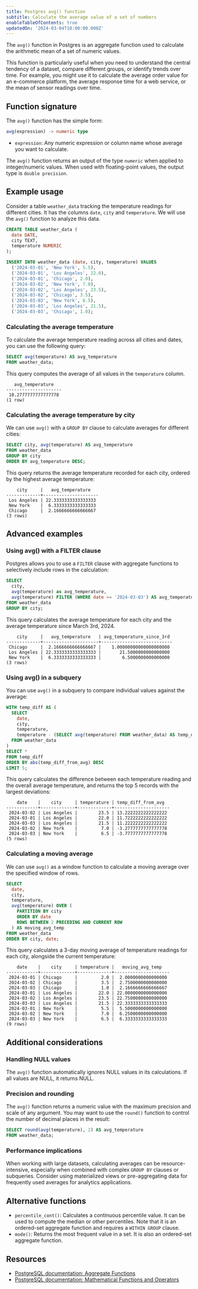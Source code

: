 ```yaml
---
title: Postgres avg() function
subtitle: Calculate the average value of a set of numbers
enableTableOfContents: true
updatedOn: '2024-03-04T10:00:00.000Z'
---
```


The `avg()` function in Postgres is an aggregate function used to calculate the arithmetic mean of a set of numeric values.

This function is particularly useful when you need to understand the central tendency of a dataset, compare different groups, or identify trends over time. For example, you might use it to calculate the average order value for an e-commerce platform, the average response time for a web service, or the mean of sensor readings over time.

<CTA />

## Function signature

The `avg()` function has the simple form:

```sql
avg(expression) -> numeric type
```

- `expression`: Any numeric expression or column name whose average you want to calculate.

The `avg()` function returns an output of the type `numeric` when applied to integer/numeric values. When used with floating-point values, the output type is `double precision`.

## Example usage

Consider a table `weather_data` tracking the temperature readings for different cities. It has the columns `date`, `city` and `temperature`. We will use the `avg()` function to analyze this data.

```sql
CREATE TABLE weather_data (
  date DATE,
  city TEXT,
  temperature NUMERIC
);

INSERT INTO weather_data (date, city, temperature) VALUES
  ('2024-03-01', 'New York', 5.5),
  ('2024-03-01', 'Los Angeles', 22.0),
  ('2024-03-01', 'Chicago', 2.0),
  ('2024-03-02', 'New York', 7.0),
  ('2024-03-02', 'Los Angeles', 23.5),
  ('2024-03-02', 'Chicago', 3.5),
  ('2024-03-03', 'New York', 6.5),
  ('2024-03-03', 'Los Angeles', 21.5),
  ('2024-03-03', 'Chicago', 1.0);
```

### Calculating the average temperature

To calculate the average temperature reading across all cities and dates, you can use the following query:

```sql
SELECT avg(temperature) AS avg_temperature
FROM weather_data;
```

This query computes the average of all values in the `temperature` column.

```text
   avg_temperature
---------------------
 10.2777777777777778
(1 row)
```

### Calculating the average temperature by city

We can use `avg()` with a `GROUP BY` clause to calculate averages for different cities:

```sql
SELECT city, avg(temperature) AS avg_temperature
FROM weather_data
GROUP BY city
ORDER BY avg_temperature DESC;
```

This query returns the average temperature recorded for each city, ordered by the highest average temperature:

```text
    city     |   avg_temperature
-------------+---------------------
 Los Angeles | 22.3333333333333333
 New York    |  6.3333333333333333
 Chicago     |  2.1666666666666667
(3 rows)
```

## Advanced examples

### Using avg() with a FILTER clause

Postgres allows you to use a `FILTER` clause with aggregate functions to selectively include rows in the calculation:

```sql
SELECT
  city,
  avg(temperature) as avg_temperature,
  avg(temperature) FILTER (WHERE date >= '2024-03-03') AS avg_temperature_since_3rd
FROM weather_data
GROUP BY city;
```

This query calculates the average temperature for each city and the average temperature since March 3rd, 2024.

```text
    city     |   avg_temperature   | avg_temperature_since_3rd
-------------+---------------------+---------------------------
 Chicago     |  2.1666666666666667 |    1.00000000000000000000
 Los Angeles | 22.3333333333333333 |       21.5000000000000000
 New York    |  6.3333333333333333 |        6.5000000000000000
(3 rows)
```

### Using avg() in a subquery

You can use `avg()` in a subquery to compare individual values against the average:

```sql
WITH temp_diff AS (
  SELECT
    date,
    city,
    temperature,
    temperature - (SELECT avg(temperature) FROM weather_data) AS temp_diff_from_avg
  FROM weather_data
)
SELECT *
FROM temp_diff
ORDER BY abs(temp_diff_from_avg) DESC
LIMIT 5;
```

This query calculates the difference between each temperature reading and the overall average temperature, and returns the top 5 records with the largest deviations:

```text
    date    |    city     | temperature | temp_diff_from_avg
------------+-------------+-------------+---------------------
 2024-03-02 | Los Angeles |        23.5 | 13.2222222222222222
 2024-03-01 | Los Angeles |        22.0 | 11.7222222222222222
 2024-03-03 | Los Angeles |        21.5 | 11.2222222222222222
 2024-03-02 | New York    |         7.0 | -3.2777777777777778
 2024-03-03 | New York    |         6.5 | -3.7777777777777778
(5 rows)
```

### Calculating a moving average

We can use `avg()` as a window function to calculate a moving average over the specified window of rows.

```sql
SELECT
  date,
  city,
  temperature,
  avg(temperature) OVER (
    PARTITION BY city
    ORDER BY date
    ROWS BETWEEN 2 PRECEDING AND CURRENT ROW
  ) AS moving_avg_temp
FROM weather_data
ORDER BY city, date;
```

This query calculates a 3-day moving average of temperature readings for each city, alongside the current temperature:

```text
    date    |    city     | temperature |   moving_avg_temp
------------+-------------+-------------+---------------------
 2024-03-01 | Chicago     |         2.0 |  2.0000000000000000
 2024-03-02 | Chicago     |         3.5 |  2.7500000000000000
 2024-03-03 | Chicago     |         1.0 |  2.1666666666666667
 2024-03-01 | Los Angeles |        22.0 | 22.0000000000000000
 2024-03-02 | Los Angeles |        23.5 | 22.7500000000000000
 2024-03-03 | Los Angeles |        21.5 | 22.3333333333333333
 2024-03-01 | New York    |         5.5 |  5.5000000000000000
 2024-03-02 | New York    |         7.0 |  6.2500000000000000
 2024-03-03 | New York    |         6.5 |  6.3333333333333333
(9 rows)
```

## Additional considerations

### Handling NULL values

The `avg()` function automatically ignores NULL values in its calculations. If all values are NULL, it returns NULL.

### Precision and rounding

The `avg()` function returns a numeric value with the maximum precision and scale of any argument. You may want to use the `round()` function to control the number of decimal places in the result:

```sql
SELECT round(avg(temperature), 2) AS avg_temperature
FROM weather_data;
```

### Performance implications

When working with large datasets, calculating averages can be resource-intensive, especially when combined with complex `GROUP BY` clauses or subqueries. Consider using materialized views or pre-aggregating data for frequently used averages for analytics applications.

## Alternative functions

- `percentile_cont()`: Calculates a continuous percentile value. It can be used to compute the median or other percentiles. Note that it is an ordered-set aggregate function and requires a `WITHIN GROUP` clause.
- `mode()`: Returns the most frequent value in a set. It is also an ordered-set aggregate function.

## Resources

- [PostgreSQL documentation: Aggregate Functions](https://www.postgresql.org/docs/current/functions-aggregate.html)
- [PostgreSQL documentation: Mathematical Functions and Operators](https://www.postgresql.org/docs/current/functions-math.html)
